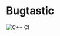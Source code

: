 # Bugtastic

[![C++ CI](https://github.com/dhelms1/Bugtastic/actions/workflows/actions.yml/badge.svg)](https://github.com/dhelms1/Bugtastic/actions/workflows/actions.yml)
